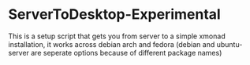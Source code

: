 # ServerToDesktop-Experimental
This is a setup script that gets you from server to a simple xmonad installation, it works across debian arch and fedora (debian and ubuntu-server are seperate options because of different package names)

